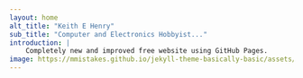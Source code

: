 ```yaml
---
layout: home
alt_title: "Keith E Henry"
sub_title: "Computer and Electronics Hobbyist..."
introduction: |
    Completely new and improved free website using GitHub Pages.
image: https://mmistakes.github.io/jekyll-theme-basically-basic/assets/images/amine-ounnas-180287.jpg
---
```

